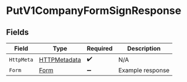 # PutV1CompanyFormSignResponse


## Fields

| Field                                                   | Type                                                    | Required                                                | Description                                             |
| ------------------------------------------------------- | ------------------------------------------------------- | ------------------------------------------------------- | ------------------------------------------------------- |
| `HttpMeta`                                              | [HTTPMetadata](../../Models/Components/HTTPMetadata.md) | :heavy_check_mark:                                      | N/A                                                     |
| `Form`                                                  | [Form](../../Models/Components/Form.md)                 | :heavy_minus_sign:                                      | Example response                                        |